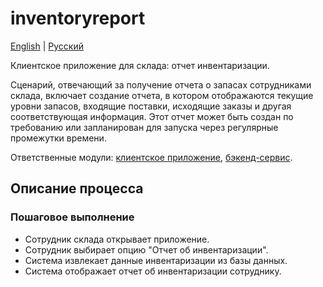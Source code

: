 # inventoryreport

[English](inventoryreport.md) | [Русский](inventoryreport.ru.md)

Клиентское приложение для склада: отчет инвентаризации.

Сценарий, отвечающий за получение отчета о запасах сотрудниками склада, включает создание отчета, в котором отображаются текущие уровни запасов, входящие поставки, исходящие заказы и другая соответствующая информация.
Этот отчет может быть создан по требованию или запланирован для запуска через регулярные промежутки времени.

Ответственные модули: [клиентское приложение](../../frontend/warehouseclient.md), [бэкенд-сервис](../../backend/warehousebackend.md).

## Описание процесса

### Пошаговое выполнение

- Сотрудник склада открывает приложение.
- Сотрудник выбирает опцию "Отчет об инвентаризации".
- Система извлекает данные инвентаризации из базы данных.
- Система отображает отчет об инвентаризации сотруднику.
